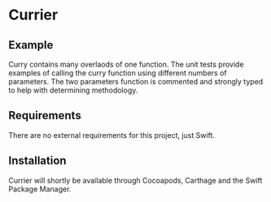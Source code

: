 # Currier

## Example

Curry contains many overlaods of one function. The unit tests provide examples of calling the curry function using different numbers of parameters. The two parameters function is commented and strongly typed to help with determining methodology.  

## Requirements

There are no external requirements for this project, just Swift.

## Installation

Currier will shortly be available through Cocoapods, Carthage and the Swift Package Manager. 
